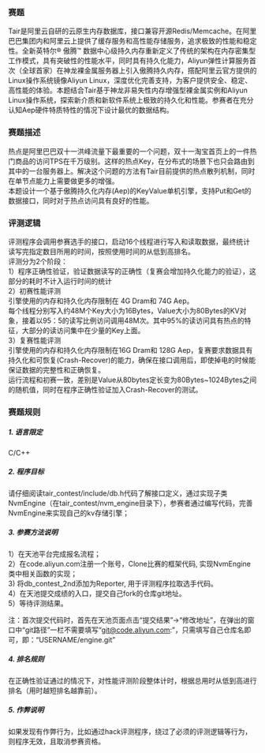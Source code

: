 ### 赛题
Tair是阿里云自研的云原生内存数据库，接口兼容开源Redis/Memcache。在阿里巴巴集团内和阿里云上提供了缓存服务和高性能存储服务，追求极致的性能和稳定性。全新英特尔® 傲腾™ 数据中心级持久内存重新定义了传统的架构在内存密集型工作模式，具有突破性的性能水平，同时具有持久化能力，Aliyun弹性计算服务首次（全球首家）在神龙裸金属服务器上引入傲腾持久内存，撘配阿里云官方提供的Linux操作系统镜像Aliyun Linux，深度优化完善支持，为客户提供安全、稳定、高性能的体验。本题结合Tair基于神龙非易失性内存增强型裸金属实例和Aliyun Linux操作系统，探索新介质和新软件系统上极致的持久化和性能。参赛者在充分认知Aep硬件特质特性的情况下设计最优的数据结构。
### 赛题描述
热点是阿里巴巴双十一洪峰流量下最重要的一个问题，双十一淘宝首页上的一件热门商品的访问TPS在千万级别。这样的热点Key，在分布式的场景下也只会路由到其中的一台服务器上。解决这个问题的方法有Tair目前提供的热点散列机制，同时在单节点能力上需要做更多的增强。  
本题设计一个基于傲腾持久化内存(Aep)的KeyValue单机引擎，支持Put和Get的数据接口，同时对于热点访问具有良好的性能。  
### 评测逻辑
评测程序会调用参赛选手的接口，启动16个线程进行写入和读取数据，最终统计读写完指定数目所用的时间，按照使用时间的从低到高排名。  
评测分为2个阶段：  
1）程序正确性验证，验证数据读写的正确性（复赛会增加持久化能力的验证），这部分的耗时不计入运行时间的统计  
2）初赛性能评测  
引擎使用的内存和持久化内存限制在 4G Dram和 74G Aep。  
每个线程分别写入约48M个Key大小为16Bytes，Value大小为80Bytes的KV对象，接着以95：5的读写比例访问调用48M次。其中95%的读访问具有热点的特征，大部分的读访问集中在少量的Key上面。  
3）复赛性能评测  
引擎使用的内存和持久化内存限制在16G Dram和 128G Aep，复赛要求数据具有持久化和可恢复(Crash-Recover)的能力，确保在接口调用后，即使掉电的时候能保证数据的完整性和正确恢复。  
运行流程和初赛一致，差别是Value从80bytes定长变为80Bytes~1024Bytes之间的随机值，同时在程序正确性验证加入Crash-Recover的测试。  

### 赛题规则

##### 1.   语言限定

C/C++

##### 2.   程序目标

请仔细阅读tair_contest/include/db.h代码了解接口定义，通过实现子类NvmEngine（在tair_contest/nvm_engine目录下），参赛者通过编写代码，完善NvmEngine来实现自己的kv存储引擎；

##### 3.   参赛方法说明

1）在天池平台完成报名流程；  
2）在code.aliyun.com注册一个账号，Clone比赛的框架代码, 实现NvmEngine类中相关函数的实现；  
3)  将db_contest_2nd添加为Reporter, 用于评测程序拉取选手代码。  
4）在天池提交成绩的入口，提交自己fork的仓库git地址。  
5）等待评测结果。  

注：首次提交代码时，首先在天池页面点击“提交结果”->“修改地址”，在弹出的窗口中“git路径”一栏不需要填写“git@code.aliyun.com:”，只需填写自己仓库名即可，即：“USERNAME/engine.git”
##### 4.   排名规则
在正确性验证通过的情况下，对性能评测阶段整体计时，根据总用时从低到高进行排名（用时越短排名越靠前）。

##### 5.   作弊说明

如果发现有作弊行为，比如通过hack评测程序，绕过了必须的评测逻辑等行为，则程序无效，且取消参赛资格。